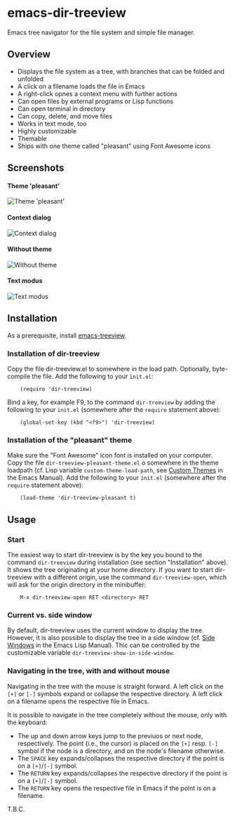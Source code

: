 emacs-dir-treeview
==================

Emacs tree navigator for the file system and simple file manager.


Overview
--------

* Displays the file system as a tree, with branches that can be folded and unfolded
* A click on a filename loads the file in Emacs
* A right-click opnes a context menu with further actions
* Can open files by external programs or Lisp functions
* Can open terminal in directory
* Can copy, delete, and move files
* Works in text mode, too
* Highly customizable
* Themable
* Ships with one theme called "pleasant" using Font Awesome icons


Screenshots
-----------

#### Theme 'pleasant'
![Theme 'pleasant'](screenshots/010_with_pleasant_theme.png "Theme 'pleasant'")

#### Context dialog
![Context dialog](screenshots/020_with_pleasant_theme_and_context_dialog.png "Context dialog")

#### Without theme
![Without theme](screenshots/030_without_theme.png "Without theme")

#### Text modus
![Text modus](screenshots/040_text_modus.png "Text modus")


Installation
------------

As a prerequisite, install [emacs-treeview](https://github.com/tilmanrassy/emacs-treeview).

### Installation of dir-treeview

Copy the file dir-treeview.el to somewhere in the load path. Optionally, byte-compile the
file. Add the following to your `init.el`:

```elisp
    (require 'dir-treeview)
```

Bind a key, for example F9, to the command `dir-treeview` by adding the following
to your `init.el` (somewhere after the `require` statement above):

```elisp
    (global-set-key (kbd "<f9>") 'dir-treeview)
```

### Installation of the "pleasant" theme

Make sure the "Font Awesome" icon font is installed on your computer. Copy the file `dir-treeview-pleasant-theme.el`
o somewhere in the theme loadpath (cf. Lisp variable `custom-theme-load-path`, see
[Custom Themes](https://www.gnu.org/software/emacs/manual/html_node/emacs/Custom-Themes.html#Custom-Themes "Custom Themes - GNU Emacs Manual")
in the Emacs Manual).
Add the following to your `init.el` (somewhere after the `require` statement above):

```elisp
    (load-theme 'dir-treeview-pleasant t)
```


Usage
-----

### Start

The easiest way to start dir-treeview is by the key you bound to the command `dir-treeview`
during installation (see section "Installation" above). It shows the tree originating at your home
directory. If you want to start dir-treeview with a different origin, use the command `dir-treeview-open`,
which will ask for the origin directory in the minibuffer:

```
    M-x dir-treeview-open RET <directory> RET
```

### Current vs. side window

By default, dir-treeview uses the current window to display the tree. However, it is also possible to display the
tree in a side window (cf. [Side Windows](https://www.gnu.org/software/emacs/manual/html_node/elisp/Side-Windows.html "Side Windows - GNU Emacs Lisp Manual") in the Emacs Lisp Manual). Thic can be controlled by the customizable variable `dir-treeview-show-in-side-window`.

### Navigating in the tree, with and without mouse

Navigating in the tree with the mouse is straight forward. A left click on the `[+]` or `[-]` symbols expand or collapse the respective directory. A left click on a filename opens the respective file in Emacs.

It is possible to navigate in the tree completely without the mouse, only with the keyboard:

* The up and down arrow keys jump to the previuos or next node, respectively. The point (i.e., the cursor) is placed on the `[+]` resp. `[-]` symbol if the node is a directory, and on the node's filename otherwise.
* The `SPACE` key expands/collapses the respective directory if the point is on a `[+]`/`[-]` symbol.
* The `RETURN` key expands/collapses the respective directory if the point is on a `[+]`/`[-]` symbol.
* The `RETURN` key opens the respective file in Emacs if the point is on a filename.

T.B.C.
